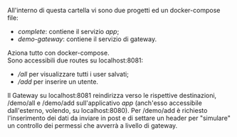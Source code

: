 All'interno di questa cartella vi sono due progetti ed un docker-compose file:
<ul>
<li> <i>complete</i>: contiene il servizio <i>app</i>; </li>
<li> <i>demo-gateway</i>: contiene il servizio di gateway. </li>
</ul>

Aziona tutto con docker-compose. <br>
Sono accessibili due routes su localhost:8081:
<ul>
<li> <i>/all</i> per visualizzare tutti i user salvati; </li>
<li> <i>/add</i> per inserire un utente. </li>
</ul>

Il Gateway su localhost:8081 reindirizza verso le rispettive destinazioni, /demo/all e /demo/add sull'applicativo <i>app</i> (anch'esso accessibile dall'esterno, volendo, su localhost:8080).
Per /demo/add è richiesto l'inserimento dei dati da inviare in post e di settare un header per "simulare" un controllo dei permessi che avverrà a livello di gateway.
